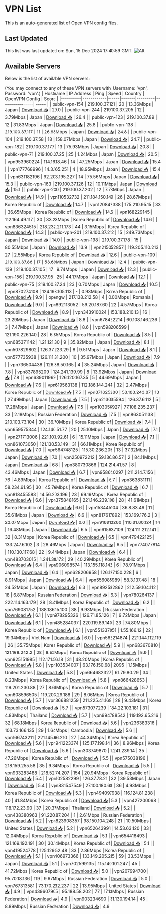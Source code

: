 # VPN List

This is an auto-generated list of Open VPN config files.

## Last Updated

This list was last updated on: Sun, 15 Dec 2024 17:40:59 GMT.
![Alt](https://repobeats.axiom.co/api/embed/186b98318ef1479477931607c1ad7d823f12451f.svg "Repobeats analytics image")

## Available Servers

Below is the list of available VPN servers:

(You may connect to any of these VPN servers with: Username: 'vpn', Password: 'vpn'.)
| Hostname | IP Address | Ping | Speed | Country | OpenVPN Config | Score |
|----------|------------|------|-------|---------|----------------| ----- |
| public-vpn-154 | 219.100.37.121 | 20 | 13.36Mbps | Japan | [Download 📥](./configs/server_0_JP.ovpn) | 29.0 |
| public-vpn-244 | 219.100.37.205 | 12 | 3.79Mbps | Japan | [Download 📥](./configs/server_1_JP.ovpn) | 26.4 |
| public-vpn-123 | 219.100.37.89 | 12 | 31.83Mbps | Japan | [Download 📥](./configs/server_2_JP.ovpn) | 25.8 |
| public-vpn-138 | 219.100.37.117 | 11 | 26.98Mbps | Japan | [Download 📥](./configs/server_3_JP.ovpn) | 24.8 |
| public-vpn-104 | 219.100.37.58 | 18 | 158.07Mbps | Japan | [Download 📥](./configs/server_4_JP.ovpn) | 24.7 |
| public-vpn-182 | 219.100.37.177 | 13 | 75.93Mbps | Japan | [Download 📥](./configs/server_5_JP.ovpn) | 20.8 |
| public-vpn-71 | 219.100.37.25 | 25 | 1.24Mbps | Japan | [Download 📥](./configs/server_6_JP.ovpn) | 20.5 |
| vpn953960224 | 114.16.18.46 | 14 | 47.25Mbps | Japan | [Download 📥](./configs/server_7_JP.ovpn) | 15.4 |
| vpn177768996 | 14.3.165.251 | 4 | 18.95Mbps | Japan | [Download 📥](./configs/server_8_JP.ovpn) | 15.4 |
| vpn631182196 | 92.203.195.227 | 14 | 75.56Mbps | Japan | [Download 📥](./configs/server_9_JP.ovpn) | 15.3 |
| public-vpn-163 | 219.100.37.126 | 12 | 10.11Mbps | Japan | [Download 📥](./configs/server_10_JP.ovpn) | 15.1 |
| public-vpn-230 | 219.100.37.202 | 12 | 7.78Mbps | Japan | [Download 📥](./configs/server_11_JP.ovpn) | 14.9 |
| vpn110532732 | 211.184.150.149 | 26 | 28.67Mbps | Korea Republic of | [Download 📥](./configs/server_12_KR.ovpn) | 14.7 |
| vpn120842338 | 175.210.95.15 | 33 | 36.65Mbps | Korea Republic of | [Download 📥](./configs/server_13_KR.ovpn) | 14.6 |
| vpn168229145 | 112.164.49.117 | 30 | 33.23Mbps | Korea Republic of | [Download 📥](./configs/server_14_KR.ovpn) | 14.6 |
| vpn836324515 | 218.232.211.173 | 44 | 3.15Mbps | Korea Republic of | [Download 📥](./configs/server_15_KR.ovpn) | 14.3 |
| public-vpn-201 | 219.100.37.212 | 15 | 249.73Mbps | Japan | [Download 📥](./configs/server_16_JP.ovpn) | 14.0 |
| public-vpn-198 | 219.100.37.178 | 15 | 80.55Mbps | Japan | [Download 📥](./configs/server_17_JP.ovpn) | 13.9 |
| vpn215052857 | 119.205.110.213 | 27 | 2.55Mbps | Korea Republic of | [Download 📥](./configs/server_18_KR.ovpn) | 12.6 |
| public-vpn-109 | 219.100.37.86 | 17 | 53.69Mbps | Japan | [Download 📥](./configs/server_19_JP.ovpn) | 12.4 |
| public-vpn-139 | 219.100.37.105 | 17 | 9.74Mbps | Japan | [Download 📥](./configs/server_20_JP.ovpn) | 12.3 |
| public-vpn-156 | 219.100.37.95 | 25 | 44.17Mbps | Japan | [Download 📥](./configs/server_21_JP.ovpn) | 12.1 |
| public-vpn-75 | 219.100.37.24 | 23 | 0.70Mbps | Japan | [Download 📥](./configs/server_22_JP.ovpn) | 10.5 |
| vpn870274108 | 124.198.105.113 | - | 0.93Mbps | Korea Republic of | [Download 📥](./configs/server_23_KR.ovpn) | 9.9 |
| opengw | 217.138.212.58 | 4 | 0.00Mbps | Romania | [Download 📥](./configs/server_24_RO.ovpn) | 9.0 |
| vpn892113052 | 59.20.187.60 | 22 | 4.57Mbps | Korea Republic of | [Download 📥](./configs/server_25_KR.ovpn) | 8.9 |
| vpn343910024 | 153.188.210.13 | 16 | 23.29Mbps | Japan | [Download 📥](./configs/server_26_JP.ovpn) | 8.8 |
| vpn678422214 | 60.108.146.236 | 3 | 7.47Mbps | Japan | [Download 📥](./configs/server_27_JP.ovpn) | 8.6 |
| vpn598206599 | 121.190.226.140 | 28 | 6.85Mbps | Korea Republic of | [Download 📥](./configs/server_28_KR.ovpn) | 8.5 |
| vpn685371142 | 1.21.121.30 | 9 | 35.82Mbps | Japan | [Download 📥](./configs/server_29_JP.ovpn) | 8.1 |
| vpn507829802 | 126.37.223.29 | 8 | 9.51Mbps | Japan | [Download 📥](./configs/server_30_JP.ovpn) | 8.1 |
| vpn577735938 | 126.111.31.200 | 10 | 35.97Mbps | Japan | [Download 📥](./configs/server_31_JP.ovpn) | 7.9 |
| vpn736504438 | 126.38.50.165 | 4 | 35.24Mbps | Japan | [Download 📥](./configs/server_32_JP.ovpn) | 7.8 |
| vpn837895209 | 124.241.139.99 | 8 | 13.92Mbps | Japan | [Download 📥](./configs/server_33_JP.ovpn) | 7.8 |
| vpn639011969 | 126.120.167.35 | 5 | 44.69Mbps | Japan | [Download 📥](./configs/server_34_JP.ovpn) | 7.6 |
| vpn619563138 | 112.186.144.244 | 32 | 2.47Mbps | Korea Republic of | [Download 📥](./configs/server_35_KR.ovpn) | 7.5 |
| vpn871625280 | 58.183.243.87 | 13 | 27.49Mbps | Japan | [Download 📥](./configs/server_36_JP.ovpn) | 7.5 |
| vpn213035594 | 126.37.6.112 | 5 | 17.28Mbps | Japan | [Download 📥](./configs/server_37_JP.ovpn) | 7.5 |
| vpn103056927 | 77.108.235.237 | 33 | 2.18Mbps | Russian Federation | [Download 📥](./configs/server_38_RU.ovpn) | 7.5 |
| vpn863051138 | 210.103.73.104 | 30 | 36.70Mbps | Korea Republic of | [Download 📥](./configs/server_39_KR.ovpn) | 7.4 |
| vpn659575344 | 124.140.51.77 | 20 | 25.10Mbps | Japan | [Download 📥](./configs/server_40_JP.ovpn) | 7.1 |
| vpn271713006 | 221.103.92.61 | 6 | 15.11Mbps | Japan | [Download 📥](./configs/server_41_JP.ovpn) | 7.1 |
| vpn861073050 | 121.130.53.149 | 31 | 66.11Mbps | Korea Republic of | [Download 📥](./configs/server_42_KR.ovpn) | 7.0 |
| vpn564748125 | 115.30.236.205 | 13 | 37.32Mbps | Japan | [Download 📥](./configs/server_43_JP.ovpn) | 7.0 |
| vpn250972212 | 59.136.86.57 | 2 | 84.11Mbps | Japan | [Download 📥](./configs/server_44_JP.ovpn) | 6.8 |
| vpn380730866 | 124.214.41.57 | 8 | 43.46Mbps | Japan | [Download 📥](./configs/server_45_JP.ovpn) | 6.7 |
| vpn958640297 | 211.214.7.156 | 76 | 4.89Mbps | Korea Republic of | [Download 📥](./configs/server_46_KR.ovpn) | 6.7 |
| vpn363831111 | 58.234.61.95 | 30 | 45.76Mbps | Korea Republic of | [Download 📥](./configs/server_47_KR.ovpn) | 6.7 |
| vpn818455583 | 14.56.203.196 | 23 | 69.19Mbps | Korea Republic of | [Download 📥](./configs/server_48_KR.ovpn) | 6.6 |
| vpn375848165 | 221.146.239.108 | 28 | 41.61Mbps | Korea Republic of | [Download 📥](./configs/server_49_KR.ovpn) | 6.6 |
| vpn153445104 | 36.8.83.49 | 11 | 35.61Mbps | Japan | [Download 📥](./configs/server_50_JP.ovpn) | 6.6 |
| vpn817617892 | 153.169.176.2 | 3 | 23.07Mbps | Japan | [Download 📥](./configs/server_51_JP.ovpn) | 6.6 |
| vpn918913286 | 116.81.80.124 | 14 | 16.48Mbps | Japan | [Download 📥](./configs/server_52_JP.ovpn) | 6.5 |
| vpn615637109 | 124.111.212.141 | 32 | 8.31Mbps | Korea Republic of | [Download 📥](./configs/server_53_KR.ovpn) | 6.5 |
| vpn479422125 | 133.247.6.102 | 3 | 28.46Mbps | Japan | [Download 📥](./configs/server_54_JP.ovpn) | 6.5 |
| vpn774077814 | 110.130.117.68 | 22 | 9.44Mbps | Japan | [Download 📥](./configs/server_55_JP.ovpn) | 6.4 |
| vpn483703015 | 1.241.38.172 | 29 | 40.29Mbps | Korea Republic of | [Download 📥](./configs/server_56_KR.ovpn) | 6.4 |
| vpn906098574 | 113.155.118.142 | 6 | 78.91Mbps | Japan | [Download 📥](./configs/server_57_JP.ovpn) | 6.4 |
| vpn628206958 | 126.127.150.228 | 6 | 8.91Mbps | Japan | [Download 📥](./configs/server_58_JP.ovpn) | 6.4 |
| vpn556085989 | 58.3.137.48 | 18 | 24.52Mbps | Japan | [Download 📥](./configs/server_59_JP.ovpn) | 6.3 |
| vpn892582862 | 212.59.104.112 | 18 | 6.87Mbps | Russian Federation | [Download 📥](./configs/server_60_RU.ovpn) | 6.3 |
| vpn780264137 | 222.114.163.179 | 28 | 8.41Mbps | Korea Republic of | [Download 📥](./configs/server_61_KR.ovpn) | 6.2 |
| vpn769081752 | 188.186.15.100 | 38 | 9.93Mbps | Russian Federation | [Download 📥](./configs/server_62_RU.ovpn) | 6.1 |
| vpn978295326 | 126.71.85.126 | 7 | 9.72Mbps | Japan | [Download 📥](./configs/server_63_JP.ovpn) | 6.1 |
| vpn485284037 | 220.119.89.140 | 23 | 74.80Mbps | Korea Republic of | [Download 📥](./configs/server_64_KR.ovpn) | 6.1 |
| vpn551337051 | 1.55.166.12 | 22 | 19.34Mbps | Viet Nam | [Download 📥](./configs/server_65_VN.ovpn) | 6.0 |
| vpn562214874 | 221.144.112.119 | 26 | 35.75Mbps | Korea Republic of | [Download 📥](./configs/server_66_KR.ovpn) | 5.9 |
| vpn683670810 | 121.168.242.2 | 28 | 8.52Mbps | Korea Republic of | [Download 📥](./configs/server_67_KR.ovpn) | 5.9 |
| vpn925151985 | 112.171.56.18 | 31 | 48.20Mbps | Korea Republic of | [Download 📥](./configs/server_68_KR.ovpn) | 5.8 |
| vpn103534007 | 63.176.150.68 | 2095 | 1.15Mbps | United States | [Download 📥](./configs/server_69_US.ovpn) | 5.8 |
| vpn664682327 | 61.79.80.29 | 34 | 8.23Mbps | Korea Republic of | [Download 📥](./configs/server_70_KR.ovpn) | 5.8 |
| vpn866428653 | 119.201.230.88 | 27 | 8.61Mbps | Korea Republic of | [Download 📥](./configs/server_71_KR.ovpn) | 5.7 |
| vpn608596505 | 119.203.29.188 | 29 | 8.06Mbps | Korea Republic of | [Download 📥](./configs/server_72_KR.ovpn) | 5.7 |
| vpn366881259 | 211.225.41.168 | 28 | 9.43Mbps | Korea Republic of | [Download 📥](./configs/server_73_KR.ovpn) | 5.7 |
| vpn573077239 | 184.22.103.181 | 31 | 4.83Mbps | Thailand | [Download 📥](./configs/server_74_TH.ovpn) | 5.7 |
| vpn994788542 | 119.192.65.216 | 32 | 68.18Mbps | Korea Republic of | [Download 📥](./configs/server_75_KR.ovpn) | 5.6 |
| vpn236383316 | 103.73.166.135 | 29 | 1.64Mbps | Cambodia | [Download 📥](./configs/server_76_KH.ovpn) | 5.6 |
| vpn166743211 | 221.145.66.210 | 27 | 44.34Mbps | Korea Republic of | [Download 📥](./configs/server_77_KR.ovpn) | 5.6 |
| vpn941223374 | 125.177.198.14 | 36 | 8.96Mbps | Korea Republic of | [Download 📥](./configs/server_78_KR.ovpn) | 5.6 |
| vpn303749870 | 1.241.239.14 | 35 | 47.26Mbps | Korea Republic of | [Download 📥](./configs/server_79_KR.ovpn) | 5.5 |
| vpn575038196 | 218.159.255.58 | 35 | 9.34Mbps | Korea Republic of | [Download 📥](./configs/server_80_KR.ovpn) | 5.5 |
| vpn933283488 | 218.52.74.207 | 154 | 20.94Mbps | Korea Republic of | [Download 📥](./configs/server_81_KR.ovpn) | 5.4 |
| vpn102582299 | 126.37.78.21 | 32 | 39.53Mbps | Japan | [Download 📥](./configs/server_82_JP.ovpn) | 5.4 |
| vpn831547549 | 27.100.180.68 | 36 | 4.93Mbps | Korea Republic of | [Download 📥](./configs/server_83_KR.ovpn) | 5.3 |
| vpn494097938 | 116.124.81.238 | 40 | 41.84Mbps | Korea Republic of | [Download 📥](./configs/server_84_KR.ovpn) | 5.3 |
| vpn427200068 | 118.172.23.90 | 37 | 20.37Mbps | Thailand | [Download 📥](./configs/server_85_TH.ovpn) | 5.2 |
| vpn438380963 | 91.220.87.204 | 1 | 2.61Mbps | Russian Federation | [Download 📥](./configs/server_86_RU.ovpn) | 5.2 |
| vpn823908357 | 98.150.104.248 | 21 | 10.50Mbps | United States | [Download 📥](./configs/server_87_US.ovpn) | 5.2 |
| vpn652643991 | 14.53.63.120 | 33 | 12.04Mbps | Korea Republic of | [Download 📥](./configs/server_88_KR.ovpn) | 5.1 |
| vpn654416493 | 121.169.192.191 | 30 | 30.14Mbps | Korea Republic of | [Download 📥](./configs/server_89_KR.ovpn) | 5.1 |
| vpn419524778 | 125.129.52.48 | 33 | 2.86Mbps | Korea Republic of | [Download 📥](./configs/server_90_KR.ovpn) | 5.1 |
| vpn406973366 | 133.149.205.215 | 59 | 33.53Mbps | Japan | [Download 📥](./configs/server_91_JP.ovpn) | 5.1 |
| vpn702599135 | 115.140.101.247 | 45 | 41.72Mbps | Korea Republic of | [Download 📥](./configs/server_92_KR.ovpn) | 5.0 |
| vpn207994700 | 95.70.18.136 | 119 | 9.67Mbps | Russian Federation | [Download 📥](./configs/server_93_RU.ovpn) | 5.0 |
| vpn767313581 | 73.170.232.237 | 22 | 13.95Mbps | United States | [Download 📥](./configs/server_94_US.ovpn) | 4.9 |
| vpn439607905 | 95.188.58.202 | 77 | 17.13Mbps | Russian Federation | [Download 📥](./configs/server_95_RU.ovpn) | 4.9 |
| vpn903234690 | 31.130.194.14 | 45 | 8.89Mbps | Russian Federation | [Download 📥](./configs/server_96_RU.ovpn) | 4.9 |
